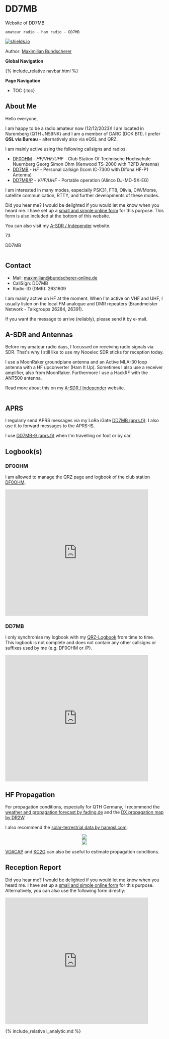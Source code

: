 # DD7MB

Website of DD7MB

`amateur radio - ham radio - DD7MB`

[![shields.io](https://img.shields.io/badge/license-Apache2-blue.svg)](http://www.apache.org/licenses/LICENSE-2.0.txt)

Author: [Maximilian Bundscherer](https://bundscherer-online.de)

**Global Navigation**

{% include_relative navbar.html %}

**Page Navigation**

* TOC
{:toc}

## About Me

Hello everyone,

I am happy to be a radio amateur now (12/12/2023)! I am located in Nuremberg (QTH JN59NK) and I am a member of DARC (DOK B11). I prefer **QSL via Bureau** - alternatively also via eQSL and QRZ.

I am mainly active using the following callsigns and radios:

* [DF0OHM](https://www.qrz.com/db/DF0OHM) - *HF/VHF/UHF* - Club Station Of Technische Hochschule Nuernberg Georg Simon Ohm (Kenwood TS-2000 with T2FD Antenna)
* [DD7MB](https://www.qrz.com/db/DD7MB) - *HF* - Personal callsign (Icom IC-7300 with Difona HF-P1 Antenna)
* [DD7MB/P](https://www.qrz.com/db/DD7MB) - *VHF/UHF* - Portable operation (Alinco DJ-MD-5X-EG)

I am interested in many modes, especially PSK31, FT8, Olivia, CW/Morse, satellite communication, RTTY, and further developments of these modes.

Did you hear me? I would be delighted if you would let me know when you heard me. I have set up a [small and simple online form](https://forms.gle/byaGX86faruhT4m97) for this purpose. This form is also included at the bottom of this website.

You can also visit my [A-SDR / Independer](https://a-sdr.org) website.

73

DD7MB

<img src="images/qrz.png" style="max-height: 300px" alt="">

## Contact

* Mail: <a href="mailto:maximilian@bundscherer-online.de">maximilian@bundscherer-online.de</a>
* CallSign: DD7MB
* Radio-ID (DMR): 2631609

I am mainly active on HF at the moment. When I'm active on VHF and UHF, I usually listen on the local FM analogue and DMR repeaters (Brandmeister Network - Talkgroups 26284, 26391).

If you want the message to arrive (reliably), please send it by e-mail.

## A-SDR and Antennas

Before my amateur radio days, I focussed on receiving radio signals via SDR. That's why I still like to use my Nooelec SDR sticks for reception today.

I use a MoonRaker groundplane antenna and an Active MLA-30 loop antenna with a HF upconverter (Ham It Up). Sometimes I also use a receiver amplifier, also from MoonRaker. Furthermore I use a HackRF with the ANT500 antenna.

Read more about this on my [A-SDR / Independer](https://a-sdr.org) website.

<img src="images/ov.jpeg" style="max-height: 400px" alt="">

## APRS

I regularly send APRS messages via my LoRa iGate [DD7MB (aprs.fi)](https://aprs.fi/info/DD7MB). I also use it to forward messages to the APRS-IS.

I use [DD7MB-9 (aprs.fi)](https://aprs.fi/info/DD7MB-9) when I'm travelling on foot or by car.

## Logbook(s)

### DF0OHM

I am allowed to manage the QRZ page and logbook of the club station [DF0OHM](https://logbook.qrz.com/lbstat/DF0OHM/).

<iframe frameborder="0" height="400" scrolling="yes" src="https://logbook.qrz.com/lbstat/DF0OHM/" width="90%"></iframe>

### DD7MB

I only synchronise my logbook with my [QRZ-Logbook](https://logbook.qrz.com/lbstat/DD7MB/) from time to time. This logbook is not complete and does not contain any other callsigns or suffixes used by me (e.g. DF0OHM or /P).

<iframe frameborder="0" height="400" scrolling="yes" src="https://logbook.qrz.com/lbstat/DD7MB/" width="90%"></iframe>

## HF Propagation

For propagation conditions, especially for QTH Germany, I recommend the [weather and propagation forecast by fading.de](https://www.fading.de/funkwetter/das-aktuelle-funkwetter) and the [DX propagation map by DR2W](https://dr2w.de/dx-propagation/).

I also recommend the [solar-terrestrial data by hamqsl.com](https://www.hamqsl.com/solar.html):

<center>
<a href="https://www.hamqsl.com/solar.html" title="Click to add Solar-Terrestrial Data to your website!"><img src="https://www.hamqsl.com/solar101vhfpic.php"></a>
</center>

<center>
<a href="https://www.hamqsl.com/solar.html" title="Click to add Solar-Terrestrial Data to your website!"><img src="https://www.hamqsl.com/solarmuf.php"></a>
</center>

[VOACAP](https://www.voacap.com/11m/index.html) and [KC2G](https://prop.kc2g.com/) can also be useful to estimate propagation conditions.

## Reception Report

Did you hear me? I would be delighted if you would let me know when you heard me. I have set up a [small and simple online form](https://forms.gle/byaGX86faruhT4m97) for this purpose. Alternatively, you can also use the following form directly:

<iframe src="https://docs.google.com/forms/d/e/1FAIpQLSeNXHDvpPxTlIa8USekKusagtEgMAPDu1zNjDGgaevJW4xSGg/viewform?embedded=true" width="90%" height="400" frameborder="0" marginheight="0" marginwidth="0">Loading...</iframe>


{% include_relative i_analytic.md %}
